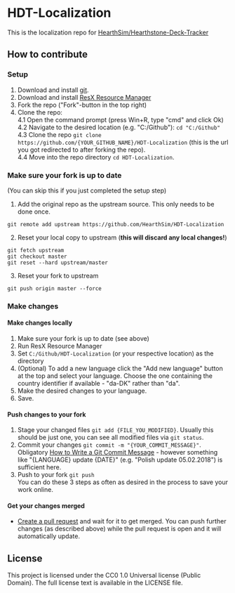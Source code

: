 # HDT-Localization
This is the localization repo for [HearthSim/Hearthstone-Deck-Tracker](https://github.com/HearthSim/Hearthstone-Deck-Tracker)


## How to contribute

### Setup
1. Download and install [git](https://gist.github.com/derhuerst/1b15ff4652a867391f03). 
2. Download and install [ResX Resource Manager](https://resxresourcemanager.codeplex.com/)
3. Fork the repo ("Fork"-button in the top right)
3. Clone the repo:  
  4.1 Open the command prompt (press Win+R, type "cmd" and click Ok)  
  4.2 Navigate to the desired location (e.g. "C:/Github"): `cd "C:/Github"`  
  4.3 Clone the repo `git clone https://github.com/{YOUR_GITHUB_NAME}/HDT-Localization` (this is the url you got redirected to after forking the repo).  
  4.4 Move into the repo directory `cd HDT-Localization`.
  
### Make sure your fork is up to date
(You can skip this if you just completed the setup step)
1. Add the original repo as the upstream source. This only needs to be done once.  
```
git remote add upstream https://github.com/HearthSim/HDT-Localization
```
2. Reset your local copy to upstream (**this will discard any local changes!**)  
```
git fetch upstream
git checkout master
git reset --hard upstream/master
```
3. Reset your fork to upstream  
```
git push origin master --force
```

### Make changes
#### Make changes locally
1. Make sure your fork is up to date (see above)
2. Run ResX Resource Manager
3. Set `C:/Github/HDT-Localization` (or your respective location) as the directory
4. (Optional) To add a new language click the "Add new language" button at the top and select your language. Choose the one containing the country identifier if available - "da-DK" rather than "da".
5. Make the desired changes to your language.
6. Save.

#### Push changes to your fork
1. Stage your changed files `git add {FILE_YOU_MODIFIED}`. Usually this should be just one, you can see all modified files via `git status`.
2. Commit your changes `git commit -m "{YOUR_COMMIT_MESSAGE}"`. Obligatory [How to Write a Git Commit Message](https://chris.beams.io/posts/git-commit/) - however something like "{LANGUAGE} update {DATE}" (e.g. "Polish update 05.02.2018") is sufficient here.
3. Push to your fork `git push`  
You can do these 3 steps as often as desired in the process to save your work online.

#### Get your changes merged
- [Create a pull request](https://help.github.com/articles/creating-a-pull-request/) and wait for it to get merged. You can push further changes (as described above) while the pull request is open and it will automatically update.


## License

This project is licensed under the CC0 1.0 Universal license (Public Domain).
The full license text is available in the LICENSE file.
